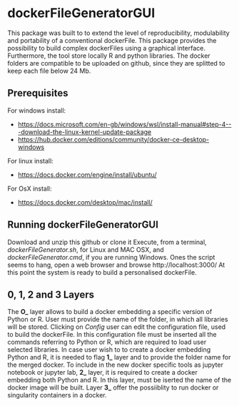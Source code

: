 # dockerFileGeneratorGUI
This package was built to to extend the level of reproducibility, modulability and portability of a conventional dockerFile.
This package provides the possibility to build complex dockerFiles using a graphical interface. Furthermore, the tool store locally R and python libraries. The docker folders are compatible to be uploaded on github, since they are splitted to keep each file below 24 Mb.

## Prerequisites
For windows install:
- https://docs.microsoft.com/en-gb/windows/wsl/install-manual#step-4---download-the-linux-kernel-update-package
- https://hub.docker.com/editions/community/docker-ce-desktop-windows

For linux install:
- https://docs.docker.com/engine/install/ubuntu/

For OsX install: 
- https://docs.docker.com/desktop/mac/install/

## Running dockerFileGeneratorGUI
Download and unzip this github or clone it
Execute, from a terminal, *dockerFileGenerator.sh*, for Linux and MAC OSX, and *dockerFileGenerator.cmd*, if you are running Windows.
Ones the script seems to hang, open a web browser and browse http://localhost:3000/
At this point the system is ready to build a personalised dockerFile.


## 0, 1, 2 and 3 Layers
The **O_** layer allows to build a docker embedding a specific version of Python or R. User must provide the name of the folder, in which all libraries will be stored.
Clicking on *Config* user can edit the configuration file, used to build the dockerFile. In this configuration file  must be inserted all the commands referring to Python or R, which are required to load user selected libraries.
In case user wish to to create a docker embedding Python and R, it is needed  to flag **1_** layer and to provide the folder name for the merged docker.
To include in the new docker specific tools as jupyter notebook or jupyter lab, **2_** layer, it is required to create a docker embedding both Python and R. In this layer, must be iserted the name of the docker image will be built.
Layer **3_** offer the possiiblity to run docker or singularity containers in a docker.
